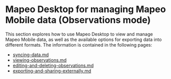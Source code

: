 # Mapeo Desktop for managing Mapeo Mobile data (Observations mode)

This section explores how to use Mapeo Desktop to view and manage Mapeo Mobile data, as well as the available options for exporting data into different formats. The information is contained in the following pages:

* [syncing-data.md](syncing-data.md "mention")
* [viewing-observations.md](viewing-observations.md "mention")
* [editing-and-deleting-observations.md](editing-and-deleting-observations.md "mention")
* [exporting-and-sharing-externally.md](exporting-and-sharing-externally.md "mention")
